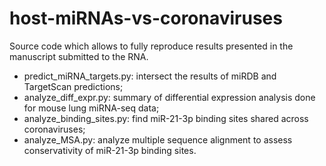# host-miRNAs-vs-coronaviruses

Source code which allows to fully reproduce results presented in the manuscript submitted to the RNA.

- predict_miRNA_targets.py: intersect the results of miRDB and TargetScan predictions;
- analyze_diff_expr.py: summary of differential expression analysis done for mouse lung miRNA-seq data;
- analyze_binding_sites.py: find miR-21-3p binding sites shared across coronaviruses;
- analyze_MSA.py: analyze multiple sequence alignment to assess conservativity of miR-21-3p binding sites.
